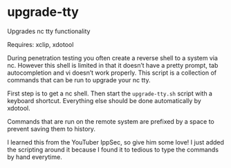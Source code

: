 # upgrade-tty
Upgrades nc tty functionality

Requires: xclip, xdotool

During penetration testing you often create a reverse shell to a system via nc.  However this shell is limited in that it doesn’t have a pretty prompt, tab autocompletion and vi doesn’t work properly.
This script is a collection of commands that can be run to upgrade your nc tty.

First step is to get a nc shell.  Then start the `upgrade-tty.sh` script with a keyboard shortcut.  Everything else should be done automatically by xdotool.

Commands that are run on the remote system are prefixed by a space to prevent saving them to history.

I learned this from the YouTuber IppSec, so give him some love! I just added the scripting around it because I found it to tedious to type the commands by hand everytime.
